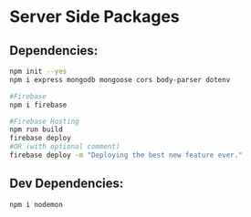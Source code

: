 # Server Side Packages

## Dependencies:
```bash
npm init --yes
npm i express mongodb mongoose cors body-parser dotenv

#Firebase
npm i firebase

#Firebase Hosting
npm run build
firebase deploy
#OR (with optional comment)
firebase deploy -m "Deploying the best new feature ever."
```

## Dev Dependencies:
```bash
npm i nodemon
```